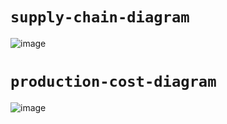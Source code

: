 # `supply-chain-diagram`
![image](https://user-images.githubusercontent.com/52806204/177690942-89ecc2c2-5ee1-471b-9c71-c689b0f10d2b.png)

# `production-cost-diagram`

![image](https://user-images.githubusercontent.com/52806204/177474432-c7ef3faa-a404-4146-aaad-75fe956ac4b8.png)
